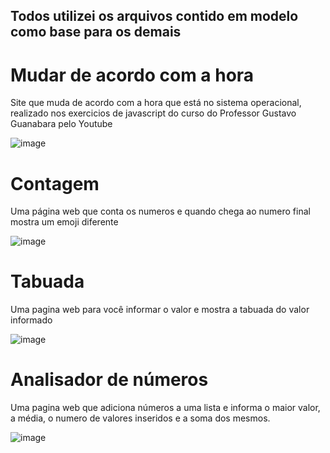<h2>Todos utilizei os arquivos contido em modelo como base para os demais</h2>

# Mudar de acordo com a hora
Site que muda de acordo com a hora que está no sistema operacional, realizado nos exercicios de javascript do curso do Professor  Gustavo Guanabara pelo Youtube

![image](https://user-images.githubusercontent.com/84422477/220733580-3817ffba-c7d2-4531-831e-02aaf6f86fbd.png)

# Contagem
Uma página web que conta os numeros e quando chega ao numero final mostra um emoji diferente

![image](https://user-images.githubusercontent.com/84422477/221278653-e6d48693-8776-4ed5-93b2-6ffc55751baf.png)


# Tabuada
Uma pagina web para você informar o valor e mostra a tabuada do valor informado

![image](https://user-images.githubusercontent.com/84422477/221277908-6482368f-385f-4707-b0a1-346a0296fd72.png)


# Analisador de números
Uma pagina web que adiciona números a uma lista e informa o maior valor, a média, o numero de valores inseridos e a soma dos mesmos.

![image](https://user-images.githubusercontent.com/84422477/221278091-28031042-040e-45dd-8627-0193eb80012b.png)
